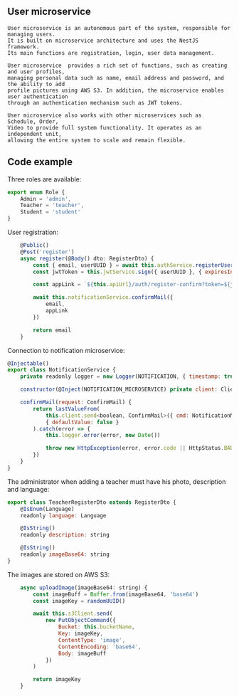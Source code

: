 ## User microservice
    User microservice is an autonomous part of the system, responsible for managing users.
    It is built on microservice architecture and uses the NestJS framework.
    Its main functions are registration, login, user data management.

    User microservice  provides a rich set of functions, such as creating and user profiles,
    managing personal data such as name, email address and password, and the ability to add 
    profile pictures using AWS S3. In addition, the microservice enables user authentication 
    through an authentication mechanism such as JWT tokens.

    User microservice also works with other microservices such as Schedule, Order,
    Video to provide full system functionality. It operates as an independent unit,
    allowing the entire system to scale and remain flexible.

## Code example

Three roles are available:

```javascript
export enum Role {
    Admin = 'admin',
    Teacher = 'teacher',
    Student = 'student'
}
```

User registration:

```javascript
    @Public()
    @Post('register')
    async register(@Body() dto: RegisterDto) {
        const { email, userUUID } = await this.authService.registerUser(dto)
        const jwtToken = this.jwtService.sign({ userUUID }, { expiresIn: '1d' })

        const appLink = `${this.apiUrl}/auth/register-confirm?token=${jwtToken}`

        await this.notificationService.confirmMail({
            email,
            appLink
        })

        return email
    }
```

Connection to notification microservice:

```javascript
@Injectable()
export class NotificationService {
    private readonly logger = new Logger(NOTIFICATION, { timestamp: true })

    constructor(@Inject(NOTIFICATION_MICROSERVICE) private client: ClientProxy) {}

    confirmMail(request: ConfirmMail) {
        return lastValueFrom(
            this.client.send<boolean, ConfirmMail>({ cmd: NotificationMicroserviceCommand.ConfirmMail }, request).pipe(timeout(2500)),
            { defaultValue: false }
        ).catch(error => {
            this.logger.error(error, new Date())

            throw new HttpException(error, error.code || HttpStatus.BAD_REQUEST)
        })
    }
}
```

The administrator when adding a teacher must have his photo, description and language:

```javascript
export class TeacherRegisterDto extends RegisterDto {
    @IsEnum(Language)
    readonly language: Language

    @IsString()
    readonly description: string

    @IsString()
    readonly imageBase64: string
}
```

The images are stored on AWS S3:

```javascript
    async uploadImage(imageBase64: string) {
        const imageBuff = Buffer.from(imageBase64, 'base64')
        const imageKey = randomUUID()

        await this.s3Client.send(
            new PutObjectCommand({
                Bucket: this.bucketName,
                Key: imageKey,
                ContentType: 'image',
                ContentEncoding: 'base64',
                Body: imageBuff
            })
        )

        return imageKey
    }
```
